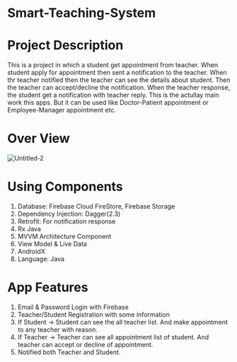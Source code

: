 # Smart-Teaching-System
# Project Description
This is a project in which a student get appointment from teacher. When student apply for appointment then sent a notification to the teacher. When thr teacher notified then the teacher can
see the details about student. Then the teacher can accept/decline the notification. When the teacher response, the student get a notification with teacher reply. This is the actullay 
main work this apps. But it can be used like Doctor-Patient appointment or Employee-Manager appointment etc. 

# Over View
![Untitled-2](https://user-images.githubusercontent.com/48696824/114758766-2ad5e380-9d7f-11eb-88ce-fc2a1c0741f0.jpg)

# Using Components
01. Database: Firebase Cloud FireStore, Firebase Storage
02. Dependency Injection: Dagger(2.3)
03. Retrofit: For notification response
04. Rx Java
05. MVVM Architecture Component
06. View Model & Live Data
07. AndroidX
08. Language: Java

# App Features
01. Email & Password Login with Firebase
02. Teacher/Student Registration with some information
03. If Student -> Student can see the all teacher list. And make appointment to any teacher with reason. 
04. If Teacher -> Teacher can see all appointment list of student. And teacher can accept or decline of appointment. 
05. Notified both Teacher and Student. 

